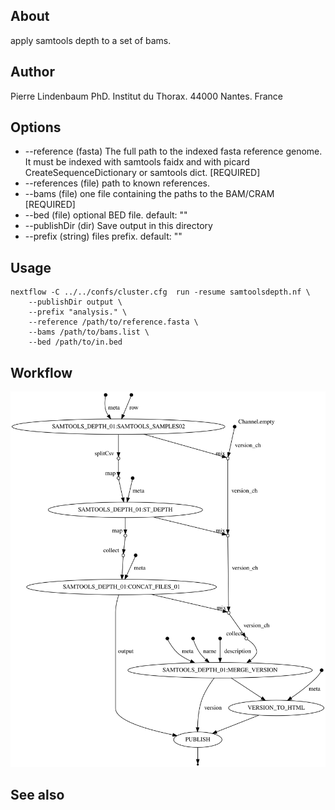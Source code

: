 
## About

apply samtools depth to a set of bams.

## Author

Pierre Lindenbaum PhD. Institut du Thorax. 44000 Nantes. France

## Options
  * --reference (fasta) The full path to the indexed fasta reference genome. It must be indexed with samtools faidx and with picard CreateSequenceDictionary or samtools dict. [REQUIRED]
  * --references (file) path to known references.
  * --bams (file) one file containing the paths to the BAM/CRAM [REQUIRED]
  * --bed (file) optional BED file. default: ""
  * --publishDir (dir) Save output in this directory
  * --prefix (string) files prefix. default: ""

## Usage

```
nextflow -C ../../confs/cluster.cfg  run -resume samtoolsdepth.nf \
	--publishDir output \
	--prefix "analysis." \
	--reference /path/to/reference.fasta \
	--bams /path/to/bams.list \
	--bed /path/to/in.bed
```

## Workflow

![workflow](./workflow.svg)
  
## See also



